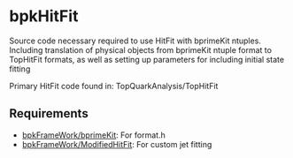 # bpkHitFit

Source code necessary required to use HitFit with bprimeKit ntuples. Including translation of physical objects from 
bprimeKit ntuple format to TopHitFit formats, as well as setting up parameters for including initial state fitting

Primary HitFit code found in: TopQuarkAnalysis/TopHitFit

## Requirements

   * [bpkFrameWork/bprimeKit](https://github.com/ntuhep/bprimeKit): For format.h
   * [bpkFrameWork/ModifiedHitFit](https://github.com/ntuhep/ModifiedHitFit): For custom jet fitting
